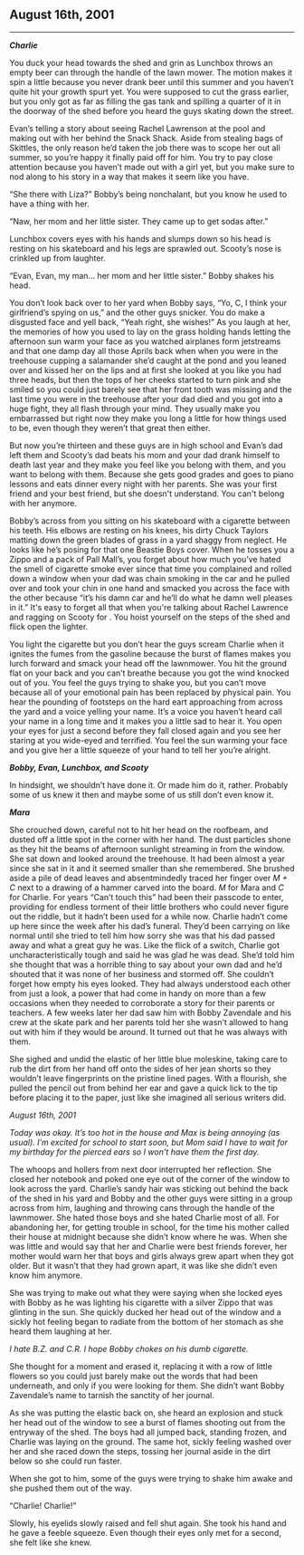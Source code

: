 ## August 16th, 2001

***

***Charlie***

You duck your head towards the shed and grin as Lunchbox throws an empty beer can through the handle of the lawn mower. The motion makes it spin a little because you never drank beer until this summer and you haven’t quite hit your growth spurt yet. You were supposed to cut the grass earlier, but you only got as far as filling the gas tank and spilling a quarter of it in the doorway of the shed before you heard the guys skating down the street.

Evan’s telling a story about seeing Rachel Lawrenson at the pool and making out with her behind the Snack Shack. Aside from stealing bags of Skittles, the only reason he’d taken the job there was to scope her out all summer, so you’re happy it finally paid off for him. You try to pay close attention because you haven’t made out with a girl yet, but you make sure to nod along to his story in a way that makes it seem like you have.

“She there with Liza?” Bobby’s being nonchalant, but you know he used to have a thing with her.

“Naw, her mom and her little sister. They came up to get sodas after.”

Lunchbox covers eyes with his hands and slumps down so his head is resting on his skateboard and his legs are sprawled out. Scooty’s nose is crinkled up from laughter.

“Evan, Evan, my man... her mom and her little sister.” Bobby shakes his head.

You don’t look back over to her yard when Bobby says, “Yo, C, I think your girlfriend’s spying on us,” and the other guys snicker. You do make a disgusted face and yell back, “Yeah right, she wishes!” As you laugh at her, the memories of how you used to lay on the grass holding hands letting the afternoon sun warm your face as you watched airplanes form jetstreams and that one damp day all those Aprils back when when you were in the treehouse cupping a salamander she’d caught at the pond and you leaned over and kissed her on the lips and at first she looked at you like you had three heads, but then the tops of her cheeks started to turn pink and she smiled so you could just barely see that her front tooth was missing and the last time you were in the treehouse after your dad died and you got into a huge fight, they all flash through your mind. They usually make you embarrassed but right now they make you long a little for how things used to be, even though they weren’t that great then either. 

But now you’re thirteen and these guys are in high school and Evan’s dad left them and Scooty’s dad beats his mom and your dad drank himself to death last year and they make you feel like you belong with them, and you want to belong with them. Because she gets good grades and goes to piano lessons and eats dinner every night with her parents. She was your first friend and your best friend, but she doesn't understand. You can't belong with her anymore. 

Bobby’s across from you sitting on his skateboard with a cigarette between his teeth. His elbows are resting on his knees, his dirty Chuck Taylors matting down the green blades of grass in a yard shaggy from neglect. He looks like he’s posing for that one Beastie Boys cover. When he tosses you a Zippo and a pack of Pall Mall’s, you forget about how much you’ve hated the smell of cigarette smoke ever since that time you complained and rolled down a window when your dad was chain smoking in the car and he pulled over and took your chin in one hand and smacked you across the face with the other because “it’s his damn car and he’ll do what he damn well pleases in it.” It's easy to forget all that when you're talking about Rachel Lawrence and ragging on Scooty for . You hoist yourself on the steps of the shed and flick open the lighter. 

You light the cigarette but you don’t hear the guys scream Charlie when it ignites the fumes from the gasoline because the burst of flames makes you lurch forward and smack your head off the lawnmower. You hit the ground flat on your back and you can’t breathe because you got the wind knocked out of you. You feel the guys trying to shake you, but you can’t move because all of your emotional pain has been replaced by physical pain. You hear the pounding of footsteps on the hard eart approaching from across the yard and a voice yelling your name. It’s a voice you haven’t heard call your name in a long time and it makes you a little sad to hear it. You open your eyes for just a second before they fall closed again and you see her staring at you wide-eyed and terrified. You feel the sun warming your face and you give her a little squeeze of your hand to tell her you’re alright.


***Bobby, Evan, Lunchbox, and Scooty*** 

In hindsight, we shouldn’t have done it. Or made him do it, rather. Probably some of us knew it then and maybe some of us still don’t even know it.

***Mara***

She crouched down, careful not to hit her head on the roofbeam, and dusted off a little spot in the corner with her hand. The dust particles shone as they hit the beams of afternoon sunlight streaming in from the window. She sat down and looked around the treehouse. It had been almost a year since she sat in it and it seemed smaller than she remembered. She brushed aside a pile of dead leaves and absentmindedly traced her finger over *M + C* next to a drawing of a hammer carved into the board. *M* for Mara and *C* for Charlie. For years “Can’t touch this” had been their passcode to enter, providing for endless torment of their little brothers who could never figure out the riddle, but it hadn’t been used for a while now. Charlie hadn’t come up here since the week after his dad’s funeral. They’d been carrying on like normal until she tried to tell him how sorry she was that his dad passed away and what a great guy he was. Like the flick of a switch, Charlie got uncharacteristically tough and said he was glad he was dead. She’d told him she thought that was a horrible thing to say about your own dad and he’d shouted that it was none of her business and stormed off. She couldn’t forget how empty his eyes looked. They had always understood each other from just a look, a power that had come in handy on more than a few occasions when they needed to corroborate a story for their parents or teachers. A few weeks later her dad saw him with Bobby Zavendale and his crew at the skate park and her parents told her she wasn’t allowed to hang out with him if they would be around. It turned out that he was always with them.

She sighed and undid the elastic of her little blue moleskine, taking care to rub the dirt from her hand off onto the sides of her jean shorts so they wouldn’t leave fingerprints on the pristine lined pages. With a flourish, she pulled the pencil out from behind her ear and gave a quick lick to the tip before placing it to the paper, just like she imagined all serious writers did.

*August 16th, 2001*

*Today was okay. It’s too hot in the house and Max is being annoying (as usual). I’m excited for school to start soon, but Mom said I have to wait for my birthday for the pierced ears so I won’t have them the first day.* 

The whoops and hollers from next door interrupted her reflection. She closed her notebook and poked one eye out of the corner of the window to look across the yard. Charlie’s sandy hair was sticking out behind the back of the shed in his yard and Bobby and the other guys were sitting in a group across from him, laughing and throwing cans through the handle of the lawnmower. She hated those boys and she hated Charlie most of all. For abandoning her, for getting trouble in school, for the time his mother called their house at midnight because she didn’t know where he was. When she was little and would say that her and Charlie were best friends forever, her mother would warn her that boys and girls always grew apart when they got older. But it wasn’t that they had grown apart, it was like she didn’t even know him anymore.   

She was trying to make out what they were saying when she locked eyes with Bobby as he was lighting his cigarette with a silver Zippo that was glinting in the sun. She quickly ducked her head out of the window and a sickly hot feeling began to radiate from the bottom of her stomach as she heard them laughing at her.

*I hate B.Z. and C.R. I hope Bobby chokes on his dumb cigarette.* 

She thought for a moment and erased it, replacing it with a row of little flowers so you could just barely make out the words that had been underneath, and only if you were looking for them. She didn’t want Bobby Zavendale’s name to tarnish the sanctity of her journal.

As she was putting the elastic back on, she heard an explosion and stuck her head out of the window to see a burst of flames shooting out from the entryway of the shed. The boys had all jumped back, standing frozen, and Charlie was laying on the ground. The same hot, sickly feeling washed over her and she raced down the steps, tossing her journal aside in the dirt below so she could run faster.

When she got to him, some of the guys were trying to shake him awake and she pushed them out of the way.

“Charlie! Charlie!”

Slowly, his eyelids slowly raised and fell shut again. She took his hand and he gave a feeble squeeze. Even though their eyes only met for a second, she felt like she knew. 
